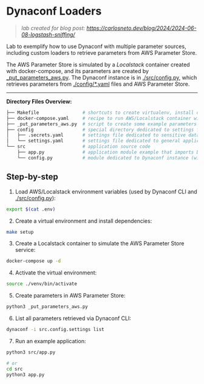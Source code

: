 # Dynaconf Loaders

> _lab created for blog post: https://carlosneto.dev/blog/2024/2024-06-08-logstash-sniffing/_

Lab to exemplify how to use Dynaconf with multiple parameter sources, including custom loaders to retrieve parameters from AWS Parameter Store.

The AWS Parameter Store is simulated by a _Localstack_ container created with docker-compose, and its parameters are created by [_put_parameters_aws.py](./_put_parameters_aws.py). The Dynaconf instance is in [./src/config.py](./src/config.py), which retrieves parameters from [./config/*.yaml](./config/) files and AWS Parameter Store.


---

__Directory Files Overview:__

```bash
├── Makefile                # shortcuts to create virtualenv, install dependencies, and start the application
├── docker-compose.yaml     # recipe to run AWS/Localstack container with AWS Parameter Store service enabled
├── _put_parameters_aws.py  # script to create some example parameters in AWS Parameter Store
├── config                  # special directory dedicated to settings files for Dynaconf
│   ├── .secrets.yaml       # settings file dedicated to sensitive data
│   └── settings.yaml       # settings file dedicated to general application parameters
└── src                     # application source code
    ├── app.py              # application module example that imports Dynaconf instance from config.py
    └── config.py           # module dedicated to Dynaconf instance (with custom loader to access AWS Parameter Store)
```

## Step-by-step

1. Load AWS/Localstack environment variables (used by Dynaconf CLI and [./src/config.py](./src/config.py)):

```bash
export $(cat .env)
```

2. Create a virtual environment and install dependencies:

```bash
make setup
```

3. Create a Localstack container to simulate the AWS Parameter Store service:

```bash
docker-compose up -d
```

4. Activate the virtual environment:

```bash
source ./venv/bin/activate
```

5. Create parameters in AWS Parameter Store:

```bash
python3 _put_parameters_aws.py
```

6. List all parameters retrieved via Dynaconf CLI:

```bash
dynaconf -i src.config.settings list
```

7. Run an example application:

```bash
python3 src/app.py

# or
cd src
python3 app.py
```

